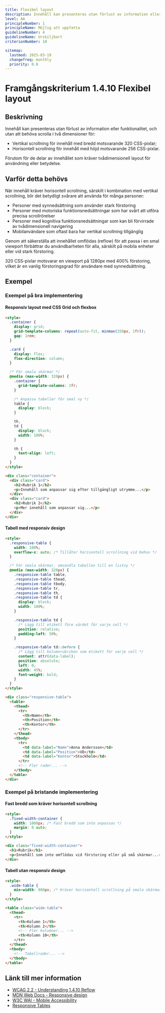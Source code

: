 ```yaml
---
title: Flexibel layout
description: Innehåll kan presenteras utan förlust av information eller funktionalitet och utan att behöva scrolla i två dimensioner.
level: AA
principleNumber: 1
principleName: Möjlig att uppfatta
guidelineNumber: 4
guidelineName: Urskiljbart
criterionNumber: 10

sitemap:
  lastmod: 2025-03-19
  changefreq: monthly
  priority: 0.8
---
```


# Framgångskriterium 1.4.10 Flexibel layout

## Beskrivning

Innehåll kan presenteras utan förlust av information eller funktionalitet, och utan att behöva scrolla i två dimensioner för:

- Vertikal scrollning för innehåll med bredd motsvarande 320 CSS-pixlar;
- Horisontell scrollning för innehåll med höjd motsvarande 256 CSS-pixlar.

Förutom för de delar av innehållet som kräver tvådimensionell layout för användning eller betydelse.

## Varför detta behövs

När innehåll kräver horisontell scrollning, särskilt i kombination med vertikal scrollning, blir det betydligt svårare att använda för många personer:

- Personer med synnedsättning som använder stark förstoring
- Personer med motoriska funktionsnedsättningar som har svårt att utföra precisa scrollrörelser
- Personer med kognitiva funktionsnedsättningar som kan bli förvirrade av tvådimensionell navigering
- Mobilanvändare som oftast bara har vertikal scrollning tillgänglig

Genom att säkerställa att innehållet omflödas (reflow) för att passa i en smal viewport förbättrar du användbarheten för alla, särskilt på mobila enheter eller vid stark förstoring.

320 CSS-pixlar motsvarar en viewport på 1280px med 400% förstoring, vilket är en vanlig förstoringsgrad för användare med synnedsättning.

## Exempel

### Exempel på bra implementering

#### Responsiv layout med CSS Grid och flexbox

```html
<style>
  .container {
    display: grid;
    grid-template-columns: repeat(auto-fit, minmax(250px, 1fr));
    gap: 1rem;
  }

  .card {
    display: flex;
    flex-direction: column;
  }

  /* För smala skärmar */
  @media (max-width: 320px) {
    .container {
      grid-template-columns: 1fr;
    }

    /* Anpassa tabeller för smal vy */
    table {
      display: block;
    }

    th,
    td {
      display: block;
      width: 100%;
    }

    th {
      text-align: left;
    }
  }
</style>

<div class="container">
  <div class="card">
    <h2>Rubrik 1</h2>
    <p>Innehåll som anpassar sig efter tillgängligt utrymme...</p>
  </div>
  <div class="card">
    <h2>Rubrik 2</h2>
    <p>Mer innehåll som anpassar sig...</p>
  </div>
</div>
```

#### Tabell med responsiv design

```html
<style>
  .responsive-table {
    width: 100%;
    overflow-x: auto; /* Tillåter horisontell scrollning vid behov */
  }

  /* För smala skärmar, omvandla tabellen till en listvy */
  @media (max-width: 320px) {
    .responsive-table table,
    .responsive-table thead,
    .responsive-table tbody,
    .responsive-table tr,
    .responsive-table th,
    .responsive-table td {
      display: block;
      width: 100%;
    }

    .responsive-table td {
      /* Lägg till etikett före värdet för varje cell */
      position: relative;
      padding-left: 50%;
    }

    .responsive-table td::before {
      /* Lägg till kolumnrubriken som etikett för varje cell */
      content: attr(data-label);
      position: absolute;
      left: 0;
      width: 45%;
      font-weight: bold;
    }
  }
</style>

<div class="responsive-table">
  <table>
    <thead>
      <tr>
        <th>Namn</th>
        <th>Position</th>
        <th>Kontor</th>
      </tr>
    </thead>
    <tbody>
      <tr>
        <td data-label="Namn">Anna Andersson</td>
        <td data-label="Position">VD</td>
        <td data-label="Kontor">Stockholm</td>
      </tr>
      <!-- Fler rader... -->
    </tbody>
  </table>
</div>
```

### Exempel på bristande implementering

#### Fast bredd som kräver horisontell scrollning

```html
<style>
  .fixed-width-container {
    width: 1000px; /* Fast bredd som inte anpassas */
    margin: 0 auto;
  }
</style>

<div class="fixed-width-container">
  <h1>Rubrik</h1>
  <p>Innehåll som inte omflödas vid förstoring eller på små skärmar...</p>
</div>
```

#### Tabell utan responsiv design

```html
<style>
  .wide-table {
    min-width: 800px; /* Kräver horisontell scrollning på smala skärmar */
  }
</style>

<table class="wide-table">
  <thead>
    <tr>
      <th>Kolumn 1</th>
      <th>Kolumn 2</th>
      <!-- Fler kolumner... -->
      <th>Kolumn 10</th>
    </tr>
  </thead>
  <tbody>
    <!-- Tabellrader... -->
  </tbody>
</table>
```

## Länk till mer information

- [WCAG 2.2 - Understanding 1.4.10 Reflow](https://www.w3.org/WAI/WCAG22/Understanding/reflow.html)
- [MDN Web Docs - Responsive design](https://developer.mozilla.org/en-US/docs/Learn/CSS/CSS_layout/Responsive_Design)
- [W3C WAI - Mobile Accessibility](https://www.w3.org/WAI/standards-guidelines/mobile/)
- [Responsive Tables](https://css-tricks.com/responsive-data-tables/)
